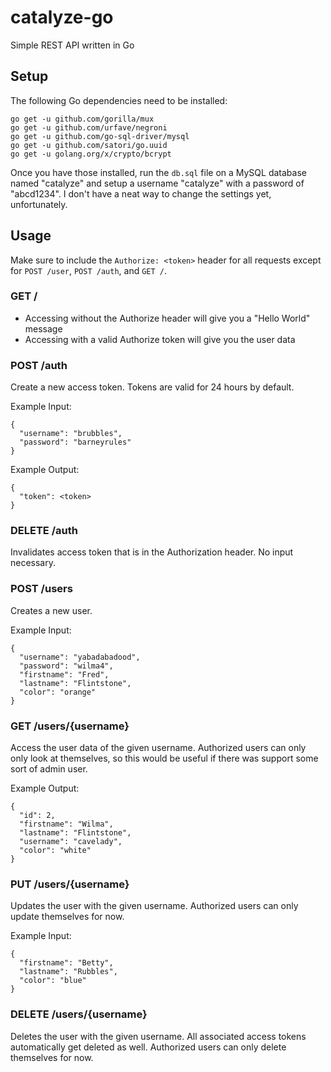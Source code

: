 # catalyze-go
Simple REST API written in Go

## Setup

The following Go dependencies need to be installed:

    go get -u github.com/gorilla/mux
    go get -u github.com/urfave/negroni
    go get -u github.com/go-sql-driver/mysql
    go get -u github.com/satori/go.uuid
    go get -u golang.org/x/crypto/bcrypt

Once you have those installed, run the `db.sql` file on a MySQL database named "catalyze" and setup a username "catalyze" with a password of "abcd1234". I don't have a neat way to change the settings yet, unfortunately.

## Usage
Make sure to include the `Authorize: <token>` header for all requests except for `POST /user`, `POST /auth`, and `GET /`.

### GET /
- Accessing without the Authorize header will give you a "Hello World" message
- Accessing with a valid Authorize token will give you the user data

### POST /auth
Create a new access token. Tokens are valid for 24 hours by default.

Example Input: 

    {
      "username": "brubbles",
      "password": "barneyrules"
    }

Example Output: 

    {
      "token": <token>
    }  
    
### DELETE /auth
Invalidates access token that is in the Authorization header. No input necessary.

### POST /users
Creates a new user.

Example Input: 

    {
      "username": "yabadabadood",
      "password": "wilma4",
      "firstname": "Fred",
      "lastname": "Flintstone",
      "color": "orange"
    }

### GET /users/{username}
Access the user data of the given username. Authorized users can only only look at themselves, so this would be useful if there was support some sort of admin user. 

Example Output: 

    {
      "id": 2,
      "firstname": "Wilma",
      "lastname": "Flintstone",
      "username": "cavelady",
      "color": "white"
    }
    
### PUT /users/{username}
Updates the user with the given username. Authorized users can only update themselves for now.

Example Input: 

    {
      "firstname": "Betty",
      "lastname": "Rubbles",
      "color": "blue"
    }
    
### DELETE /users/{username}
Deletes the user with the given username. All associated access tokens automatically get deleted as well. Authorized users can only delete themselves for now.
